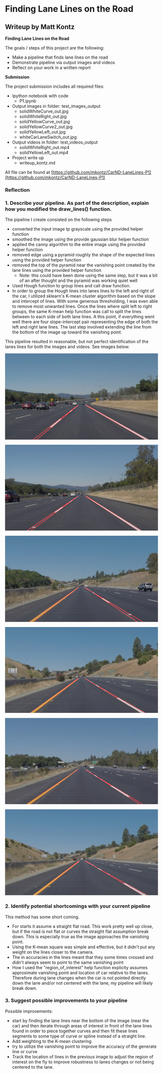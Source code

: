 # **Finding Lane Lines on the Road** 

## Writeup by Matt Kontz


**Finding Lane Lines on the Road**

The goals / steps of this project are the following: 

* Make a pipeline that finds lane lines on the road 
* Demonstrate pipeline via output images and videos
* Reflect on your work in a written report

**Submission**

The project submission includes all required files:

* Ipython notebook with code
	* P1.ipynb
* Output images in folder: test_images_output
	* solidWhiteCurve_out.jpg
	* solidWhiteRight_out.jpg
	* solidYellowCurve_out.jpg
	* solidYellowCurve2_out.jpg
	* solidYellowLeft_out.jpg
	* whiteCarLaneSwitch_out.jpg
* Output videos in folder: test_videos_output
	* solidWhiteRight_out.mp4
	* solidYellowLeft_out.mp4
* Project write up
	* writeup_kontz.md

All file can be found at [https://github.com/mkontz/CarND-LaneLines-P1](https://github.com/mkontz/CarND-LaneLines-P1)

[//]: # (Image References)

[image1]: ./test_images_output/solidWhiteCurve_out.jpg "solidWhiteCurve"
[image2]: ./test_images_output/solidWhiteRight_out.jpg "solidWhiteRight"
[image3]: ./test_images_output/solidYellowCurve_out.jpg "solidYellowCurve"
[image4]: ./test_images_output/solidYellowCurve2_out.jpg "solidYellowCurve2"
[image5]: ./test_images_output/solidYellowLeft_out.jpg "solidYellowLeft"
[image6]: ./test_images_output/whiteCarLaneSwitch_out.jpg "whiteCarLaneSwitch"

[video1]: ./test_videos_output/solidWhiteRight.mp4 "solidWhiteRight"
[video2]: ./test_videos_output/solidYellowLeft.mp4 "solidYellowLeft"

### Reflection

### 1. Describe your pipeline. As part of the description, explain how you modified the draw_lines() function.

The pipeline I create consisted on the following steps

* converted the input image tp grayscale using the provided helper function
* smoothed the image using the provide gaussian blur helper function
* applied the canny algorithm to the entire image using the provided helper function
* removed edge using a pyramid roughly the shape of the expected lines using the provided helper function
* removed the top of the pyramid near the vanishing point created by the lane lines using the provided helper function
	* Note: this could have been done using the same step, but it was a bit of an after thought and the pyramid was working quiet well
* Used Hough function to group lines and call draw function.  
* In order to group the Hough lines into lanes lines to the left and right of the car, I utilized sklearn's K-mean cluster algorithm based on the slope and intercept of lines.  With some generous thresholding, I was even able to remove most unwanted lines.  Once the lines where split left to right groups, the same K-mean help function was call to split the lines between to each side of both lane lines.  A this point, if everything went well there are four slope-intercept pair representing the edge of both the left and right lane lines.  The last step involved extending the line from the bottom of the image up toward the vanishing point.

This pipeline resulted in reasonable, but not perfect identification of the lanes lines for both the images and videos.  See images below.




![alt text][image1]

![alt text][image2]

![alt text][image3]

![alt text][image4]

![alt text][image5]

![alt text][image6]

### 2. Identify potential shortcomings with your current pipeline

This method has some short coming.  

* For starts it assume a straight flat road.  This work pretty well up close, but if the road is not flat or curves the straight flat assumption break down.  This is especially true as the image approaches the vanishing point.
* Using the K-mean square was simple and effective, but it didn't put any weight on the lines closer to the camera.  
* The in accuracies in the lines meant that they some times crossed and didn't always seem to point to the same vanishing point
* How I used the "region_of_interest" help function explicity assumes approximate vanishing point and location of car relative to the lanes.  Therefore during lane changes when the car is not pointed directly down the lane and/or not centered with the lane, my pipeline will likely break down.


### 3. Suggest possible improvements to your pipeline

Possible improvements:

* start by finding the lane lines near the bottom of the image (near the car) and then iterate through areas of interest in front of the lane lines found in order to piece together curves and then fit these lines segments to some type of curve or spline instead of a straight line.
* Add weighting to the K-mean clustering
* try to utilize the vanishing point to improve the accuracy of the generate line or curve
* Track the location of lines in the previous image to adjust the region of interest on the fly to improve robustness to lanes changes or not being centered to the lane.